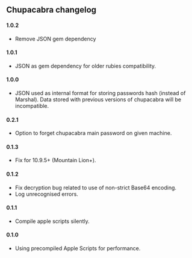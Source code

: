 ## Chupacabra changelog

#### 1.0.2
  - Remove JSON gem dependency

#### 1.0.1
  - JSON as gem dependency for older rubies compatibility.

#### 1.0.0
  - JSON used as internal format for storing passwords hash (instead of Marshal).
    Data stored with previous versions of chupacabra will be incompatible.

#### 0.2.1
 - Option to forget chupacabra main password on given machine.

#### 0.1.3
 - Fix for 10.9.5+ (Mountain Lion+).

#### 0.1.2
 - Fix decryption bug related to use of non-strict Base64 encoding.
 - Log unrecognised errors.

#### 0.1.1
 - Compile apple scripts silently.

#### 0.1.0
 - Using precompiled Apple Scripts for performance.

